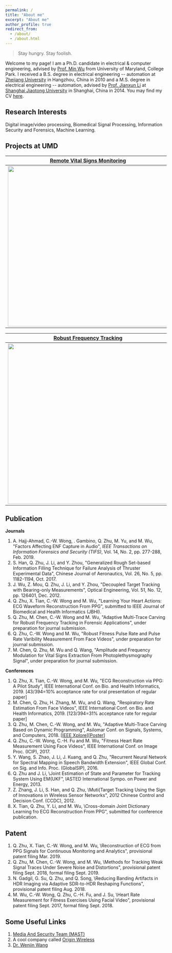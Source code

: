 ```yaml
---
permalink: /
title: "About me"
excerpt: "About me"
author_profile: true
redirect_from: 
  - /about/
  - /about.html
---
```

 > Stay hungry. Stay foolish.

Welcome to my page! I am a Ph.D. candidate in electrical & computer engineering, advised by [Prof. Min Wu](https://user.eng.umd.edu/~minwu/) from University of Maryland, College Park. I received a B.S. degree in electrical engineering -- automation at [Zhejiang University](http://www.zju.edu.cn/english/) in Hangzhou, China in 2010 and a M.S. degree in electrical engineering -- automation, advised by [Prof. Jianxun Li]() at [Shanghai Jiaotong University]() in Shanghai, China in 2014. You may find my CV [here](http://zhuqiangumd.github.io/files/cv_QZ.pdf).

Research Interests
------
Digital image/video processing, Biomedical Signal Processing, Information Security and Forensics, Machine Learning.

Projects at UMD
------

[Remote Vital Signs Monitoring]()            |  [ECG Reconstruction From PPG]()
:-------------------------:|:-------------------------:
<img src="https://zhuqiangumd.github.io/images/rPPG_scene.png" width="500">  | <img src="https://zhuqiangumd.github.io/images/CircularSys.png" width="500">  

[Robust Frequency Tracking]()             |  [ENF estimation From Multimedia Data]()
:-------------------------:|:-------------------------:
<img src="https://zhuqiangumd.github.io/images/AMTC_example.png" width="500">   |  <img src="https://zhuqiangumd.github.io/images/ENF_KimExp.png" width="500">



Publication
------
**Journals**
1. A. Hajj-Ahmad, C.-W. Wong, . Gambino, Q. Zhu, M. Yu, and M. Wu, "Factors Affecting ENF Capture in Audio", *IEEE Transactions on Information Forensics and Security (TIFS)*, Vol. 14, No. 2, pp. 277-288, Feb. 2019.
1. S. Han, Q. Zhu, J. Li, and Y. Zhou, "Generalized Rough Set-based Information Filling Technique for Failure Analysis of Thruster Experimental Data", Chinese Journal of Aeronautics, Vol. 26, No. 5, pp. 1182-1194, Oct. 2017.
1. J. Wu, Z. Mou, Q. Zhu, J. Li, and Y. Zhou, "Decoupled Target Tracking with Bearing-only Measurements", Optical Engineering, Vol. 51, No. 12, pp. 126401, Dec. 2012.
1. Q. Zhu, X. Tian, C.-W. Wong and M. Wu, "Learning Your Heart Actions: ECG Waveform Reconstruction From PPG", submitted to IEEE Journal of Biomedical and Health Informatics (JBHI). 
1. Q. Zhu, M. Chen, C.-W. Wong and M. Wu, "Adaptive Multi-Trace Carving for Robust Frequency Tracking in Forensic Applications", under preparation for journal submission.
1. Q. Zhu, C.-W. Wong and M. Wu, "Robust Fitness Pulse Rate and Pulse Rate Varibility Measurement From Face Videos", under preparation for journal submission.
1. M. Chen, Q. Zhu, M. Wu and Q. Wang, "Amplitude and Frequency Modulation for Vital Signs Extraction From Photoplethysmography Signal", under preparation for journal submission.


**Conferences**
1. Q. Zhu, X. Tian, C.-W. Wong, and M. Wu, "ECG Reconstruction via PPG: A Pilot Study", IEEE International Conf.
on Bio. and Health Informatics, 2019. [43/394=10% acceptance rate for oral presentation of regular paper]
1. M. Chen, Q. Zhu, H. Zhang, M. Wu, and Q. Wang, "Respiratory Rate Estimation From Face Videos", IEEE
International Conf. on Bio. and Health Informatics, 2019. [123/394=31% acceptance rate for regular paper]
1. Q. Zhu, M. Chen, C.-W. Wong, and M. Wu, "Adaptive Multi-Trace Carving Based on Dynamic Programming",
Asilomar Conf. on Signals, Systems, and Computers, 2018. [[IEEE Xplore](https://ieeexplore.ieee.org/document/8645216)][[Poster](https://sigport.org/documents/adaptive-multi-trace-carving-based-dynamic-programming)]
1. Q. Zhu, C.-W. Wong, C.-H. Fu and M. Wu, "Fitness Heart Rate Measurement Using Face Videos", IEEE
International Conf. on Image Proc. (ICIP), 2017.
1. Y. Wang, S. Zhao, J. Li, J. Kuang, and Q. Zhu, "Recurrent Neural Network for Spectral Mapping in Speech
Bandwidth Extension", IEEE Global Conf. on Sig. and Info. Proc. (GlobalSIP), 2016.
1. Q. Zhu and J. Li, \Joint Estimation of State and Parameter for Tracking System Using EM{UKF", IASTED
International Sympo. on Power and Energy, 2013.
1. Z. Zhang, J. Li, S. Han, and Q. Zhu, \Muti{Target Tracking Using the Sign of Innovations in Wireless Sensor
Networks", 2012 Chinese Control and Decision Conf. (CCDC), 2012.
1. X. Tian, Q. Zhu, Y. Li, and M. Wu, \Cross-domain Joint Dictionary Learning fro ECG Reconstruction From PPG",
submitted for conference publication.

Patent
------
1. Q. Zhu, X. Tian, C.-W. Wong, and M. Wu, \Reconstruction of ECG from PPG Signals for Continuous Monitoring
and Analytics", provisional patent filing Mar. 2019.
1. Q. Zhu, M. Chen, C.-W. Wong, and M. Wu, \Methods for Tracking Weak Signal Traces Under Severe Noise and
Distortions", provisional patent filing Sept. 2018, formal filing Sept. 2019.
1. N. Gadgil, G. Su, Q. Zhu, and Q. Song, \Reducing Banding Artifacts in HDR Imaging via Adaptive SDR-to-HDR
Reshaping Functions", provisional patent filing Aug. 2018.
1. M. Wu, C.-W. Wong, Q. Zhu, C.-H. Fu, and J. Su, \Heart Rate Measurement for Fitness Exercises Using Facial Video", provisional patent filing Sept. 2017, formal filing Sept. 2018.



Some Useful Links
------
1. [Media And Security Team (MAST)](http://www.mast.umd.edu)
1. A cool company called [Origin Wireless]()
1. [Dr. Wenjin Wang]()

